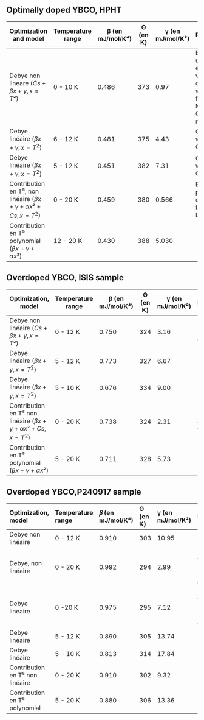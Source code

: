 ## Optimally doped YBCO, HPHT

|  Optimization and model    | Temperature range | β (en mJ/mol/K⁴) | Θ (en K) | γ (en mJ/mol/K²) | Remarques                                        |
|--------------------------|----------------------|------------------|----------|-------------------|--------------------------------------------------|
| Debye non lineare ($Cs + \beta x + \gamma,  x=T²$)  | 0 - 10 K             | 0.486            | 373      | 0.97           | E seems under-estimated, values consistent with those found with Monte Carlo method |
| Debye linéaire  ($\beta x + \gamma,  x=T^2$) | 6 - 12 K             | 0.481            | 375      | 4.43         | Consistent with Monte Carlo|
| Debye linéaire ($\beta x + \gamma,  x=T^2$) | 5 - 12 K             | 0.451            | 382      | 7.31         |  Consistent with Monte Carlo   |
| Contribution en T⁵, non linéaire ($\beta x + \gamma + \alpha x² + Cs,  x=T^2$)  | 0 - 20 K             | 0.459            | 380      | 0.566             | E et n sont proches de ceux trouvés par Debye |
| Contribution en T⁵ polynomial ($\beta x + \gamma + \alpha x²$) | 12 - 20 K            | 0.430            | 388      | 5.030             |                                                  |

## Overdoped YBCO, ISIS sample

| Optimization, model    | Temperature range | β (en mJ/mol/K⁴) | Θ (en K) | γ (en mJ/mol/K²) | Remarques                                        |
|--------------------------|----------------------|------------------|----------|-------------------|--------------------------------------------------|
| Debye non linéaire ($Cs + \beta x + \gamma,  x=T²$)  | 0 - 12 K             | 0.750            | 324      | 3.16              | E semble sous estimée                            |
| Debye linéaire   ($\beta x + \gamma,  x=T^2$) | 5 - 12 K             | 0.773            | 327      | 6.67              | 
| Debye linéaire   ($\beta x + \gamma,  x=T^2$)| 5 - 10 K             | 0.676            | 334      | 9.00              |                                                  |                                                 |
| Contribution en T⁵ non linéaire ($\beta x + \gamma + \alpha x² + Cs,  x=T^2$)  | 0 - 20 K             | 0.738            | 324      | 2.31              | E et n sont proches de ceux trouvés par Debye …  |
| Contribution en T⁵ polynomial ($\beta x + \gamma + \alpha x²$) | 5 - 20 K             | 0.711            | 328      | 5.73              |                                                  |

## Overdoped YBCO,P240917 sample

| Optimization, model     | Temperature range | 𝛽 (en mJ/mol/K⁴) | Θ (en K) | γ (en mJ/mol/K²) | Remarques                                  |
| :----------------------- | :------------------- | :--------------- | :------- | :--------------- | :----------------------------------------- |
| Debye non linéaire       | 0 - 12 K             | 0.910            | 303      | 10.95            |                                            |
| Debye, non linéaire      | 0 - 20 K             | 0.992            | 294      | 2.99             | Ne fonctionnait pas pour les autres échantillons |
| Debye linéaire           | 0 -20 K              | 0.975            | 295      | 7.12             | Ne fonctionnait pas pour les autres échantillons |
| Debye linéaire           | 5 - 12 K             | 0.890            | 305      | 13.74            |                                            |
| Debye linéaire           | 5 - 10 K             | 0.813            | 314      | 17.84            |                                            |
| Contribution en T⁵ non linéaire    | 0 - 20 K             | 0.910            | 302      | 9.32             |                                            |
| Contribution en T⁵ polynomial      | 5 - 20 K             | 0.880            | 306      | 13.36            |                                            |